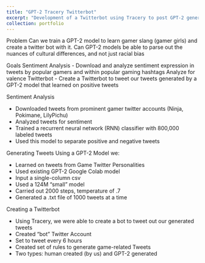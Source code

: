 ```yaml
---
title: "GPT-2 Tracery Twitterbot"
excerpt: "Development of a Twitterbot using Tracery to post GPT-2 generated content<br/><img src='/images/gpt.png'>"
collection: portfolio
---
```


Problem
Can we train a GPT-2 model to learn gamer slang (gamer girls) and create a twitter bot with it. Can GPT-2 models be able to parse out the nuances of cultural differences, and not just racial bias

Goals
Sentiment Analysis - Download and analyze sentiment expression in tweets by popular gamers and within popular gaming hashtags 
Analyze for valence
Twitterbot - Create a Twitterbot to tweet our tweets generated by a GPT-2 model that learned on positive tweets

Sentiment Analysis
- Downloaded tweets from prominent gamer twitter accounts (Ninja, Pokimane, LilyPichu)
- Analyzed tweets for sentiment
- Trained a recurrent neural network (RNN) classifier with 800,000 labeled tweets
- Used this model to separate positive and negative tweets


Generating Tweets
Using a GPT-2 Model we:
- Learned on tweets from Game Twitter Personalities
- Used existing GPT-2 Google Colab model
- Input a single-column csv
- Used a 124M “small” model
- Carried out 2000 steps, temperature of .7
- Generated a .txt file of 1000 tweets at a time

Creating a Twitterbot
- Using Tracery, we were able to create a bot to tweet out our generated tweets
- Created “bot” Twitter Account
- Set to tweet every 6 hours
- Created set of rules to generate game-related Tweets
- Two types: human created (by us) and GPT-2 generated

